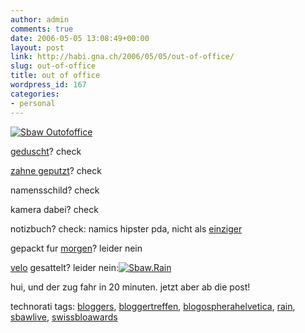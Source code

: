 ```yaml
---
author: admin
comments: true
date: 2006-05-05 13:08:49+00:00
layout: post
link: http://habi.gna.ch/2006/05/05/out-of-office/
slug: out-of-office
title: out of office
wordpress_id: 167
categories:
- personal
---
```



[![Sbaw Outofoffice](http://habi.gna.ch/blog/images/sbaw_outofoffice-tm.jpg)](http://habi.gna.ch/blog/images/sbaw_outofoffice.jpg)



[geduscht](http://swissblogawards.ch/2006/05/05/ohmygod-were-goin/)? check
  
[zahne geputzt](http://swissblogawards.ch/2006/05/05/ohmygod-were-goin/)? check
  
namensschild? check
  
kamera dabei? check
  
notizbuch? check: namics hipster pda, nicht als [einziger](http://flickr.com/photos/digifreax/139829362/)
  
gepackt fur [morgen](http://schwimmen.dsv.de/Modules/Schedule/Meet.aspx?MeetID=1582006&Lang=de-DE)? leider nein
  
[velo](http://leo.freeflux.net/blog/archiv/an-den-blog-award-2.html) gesattelt? leider nein:[![Sbaw.Rain](http://habi.gna.ch/blog/images/sbaw.rain-tm.jpg)](http://habi.gna.ch/blog/images/sbaw.rain.jpg)



hui, und der zug fahr in 20 minuten. jetzt aber ab die post!





technorati tags: [bloggers](http://www.technorati.com/tag/bloggers), [bloggertreffen](http://www.technorati.com/tag/bloggertreffen), [blogospherahelvetica](http://www.technorati.com/tag/blogospherahelvetica), [rain](http://www.technorati.com/tag/rain), [sbawlive](http://www.technorati.com/tag/sbawlive), [swissbloawards](http://www.technorati.com/tag/swissbloawards)
